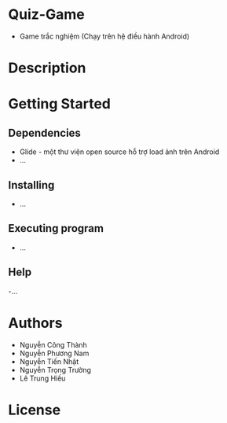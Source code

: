 # Quiz-Game
  - Game trắc nghiệm (Chạy trên hệ điều hành Android)
# Description
# Getting Started
##  Dependencies
 - Glide - một thư viện open source hỗ trợ load ảnh trên Android
 - ...
##  Installing
 - ...
##  Executing program
 - ...
##  Help
 -...
#  Authors
 - Nguyễn Công Thành
 - Nguyễn Phương Nam
 - Nguyễn Tiến Nhật
 - Nguyễn Trọng Trường
 - Lê Trung Hiếu
#  License


